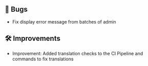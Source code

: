 ## 🐛 Bugs

- Fix display error message from batches of admin


## 🛠️ Improvements

- Improvement: Added translation checks to the CI Pipeline and commands to fix translations